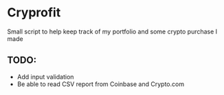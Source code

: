 # Cryprofit

Small script to help keep track of my portfolio and some crypto purchase I made

## TODO:

-   Add input validation
-   Be able to read CSV report from Coinbase and Crypto.com
